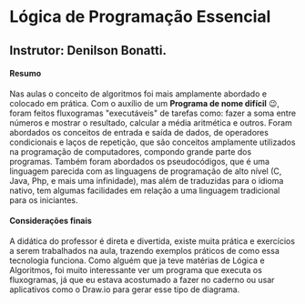 # Lógica de Programação Essencial

## Instrutor: Denilson Bonatti.

#### Resumo
Nas aulas o conceito de algoritmos foi mais amplamente abordado e colocado em prática. Com o auxílio de um **Programa de nome difícil** :wink:, foram feitos fluxogramas "executáveis" de tarefas como: fazer a soma entre números e mostrar o resultado, calcular a média aritmética e outros. Foram abordados os conceitos de entrada e saída de dados, de operadores condicionais e laços de repetição, que são conceitos amplamente utilizados na programação de computadores, compondo grande parte dos programas. Também foram abordados os pseudocódigos, que é uma linguagem parecida com as linguagens de programação de alto nível (C, Java, Php, e mais uma infinidade), mas além de traduzidas para o idioma nativo, tem algumas facilidades em relação a uma linguagem tradicional para os iniciantes.

#### Considerações finais
A didática do professor é direta e divertida, existe muita prática e exercícios a serem trabalhados na aula, trazendo exemplos práticos de como essa tecnologia funciona. Como alguém que ja teve matérias de Lógica e Algoritmos, foi muito interessante ver um programa que executa os fluxogramas, já que eu estava acostumado a fazer no caderno ou usar aplicativos como o Draw.io para gerar esse tipo de diagrama.